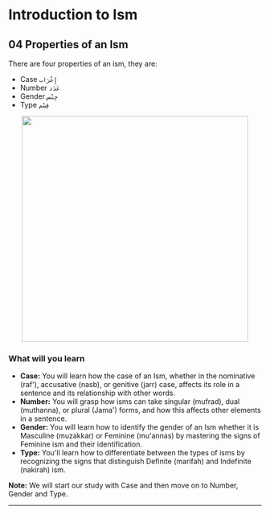# Introduction to Ism

## 04 Properties of an Ism
There are four properties of an ism, they are:
- Case `إِعْرَاب`
- Number `عَدَد`
- Gender `جِنْس`
- Type `قِسْم`

<p align="center">
  <img src="https://github.com/mdfnam/QnA/assets/156814846/85940ea3-3d04-4ce8-8dec-67d73e3bd928" width="450">
</p>

### What will you learn
- **Case:** You will learn how the case of an Ism, whether in the nominative (raf'), accusative (nasb), or genitive (jarr) case, affects its role in a sentence and its relationship with other words.
- **Number:** You will grasp how isms can take singular (mufrad), dual (muthanna), or plural (Jama') forms, and how this affects other elements in a sentence.
- **Gender:** You will learn how to identify the gender of an Ism whether it is Masculine (muzakkar) or Feminine (mu'annas) by mastering the signs of Feminine ism and their identification.
- **Type:** You'll learn how to differentiate between the types of isms by recognizing the signs that distinguish Definite (marifah) and Indefinite (nakirah) ism.

**Note:** We will start our study with Case and then move on to Number, Gender and Type.

---
